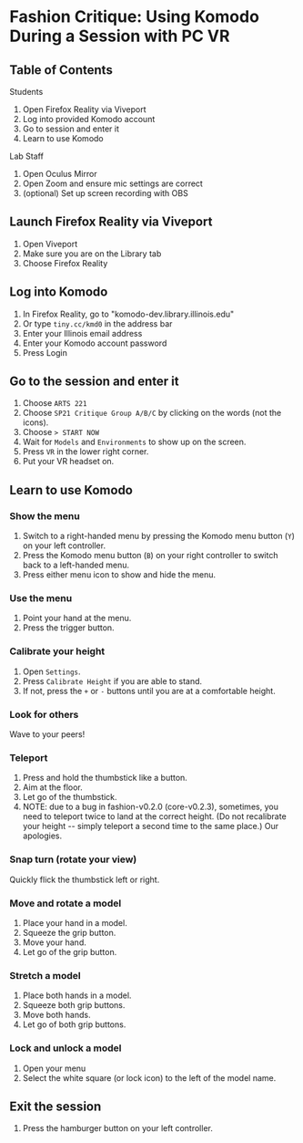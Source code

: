# Fashion Critique: Using Komodo During a Session with PC VR

## Table of Contents

Students

1. Open Firefox Reality via Viveport
1. Log into provided Komodo account
2. Go to session and enter it
3. Learn to use Komodo

Lab Staff

1. Open Oculus Mirror
2. Open Zoom and ensure mic settings are correct
3. (optional) Set up screen recording with OBS

## Launch Firefox Reality via Viveport

1. Open Viveport
2. Make sure you are on the Library tab
3. Choose Firefox Reality

## Log into Komodo

1. In Firefox Reality, go to "komodo-dev.library.illinois.edu"
2. Or type `tiny.cc/kmd0` in the address bar
4. Enter your Illinois email address
5. Enter your Komodo account password
6. Press Login

## Go to the session and enter it

1. Choose `ARTS 221`
2. Choose `SP21 Critique Group A/B/C` by clicking on the words (not the icons).
3. Choose `> START NOW`
4. Wait for `Models` and `Environments` to show up on the screen.
5. Press `VR` in the lower right corner. 
6. Put your VR headset on.

## Learn to use Komodo

### Show the menu

1. Switch to a right-handed menu by pressing the Komodo menu button (`Y`) on your left controller.
2. Press the Komodo menu button (`B`) on your right controller to switch back to a left-handed menu.
3. Press either menu icon to show and hide the menu. 

### Use the menu

1. Point your hand at the menu.
2. Press the trigger button. 

### Calibrate your height

1. Open `Settings`.
2. Press `Calibrate Height` if you are able to stand.
3. If not, press the `+` or `-` buttons until you are at a comfortable height. 

### Look for others

Wave to your peers!

### Teleport

1. Press and hold the thumbstick like a button.
2. Aim at the floor.
3. Let go of the thumbstick. 
4. NOTE: due to a bug in fashion-v0.2.0 (core-v0.2.3), sometimes, you need to teleport twice to land at the correct height. (Do not recalibrate your height -- simply teleport a second time to the same place.) Our apologies. 

### Snap turn (rotate your view)

Quickly flick the thumbstick left or right.

### Move and rotate a model

1. Place your hand in a model.
2. Squeeze the grip button. 
3. Move your hand.
4. Let go of the grip button.

### Stretch a model

1. Place both hands in a model.
2. Squeeze both grip buttons. 
3. Move both hands.
4. Let go of both grip buttons.

### Lock and unlock a model

1. Open your menu
2. Select the white square (or lock icon) to the left of the model name.

## Exit the session

1. Press the hamburger button on your left controller. 
